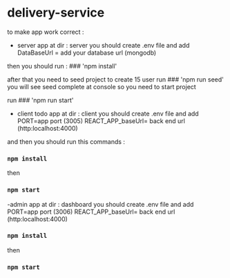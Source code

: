# delivery-service

to make app work correct :

- server app at dir : server
you should create .env file and add  
DataBaseUrl = add your database url (mongodb)

then you should run : ### 'npm install'

after that you need to seed project to create 15 user
 run ### 'npm run seed'
you will see seed complete at console so you need to start project

run ### 'npm run start'






- client todo app at dir : client
you should create .env file and add 
PORT=app port (3005)
REACT_APP_baseUrl= back end url (http:localhost:4000)

and then you should run this commands : 

### `npm install`
then
### `npm start`

-admin  app at dir : dashboard
you should create .env file and add 
PORT=app port (3006)
REACT_APP_baseUrl= back end url (http:localhost:4000)

### `npm install`
then
### `npm start`
